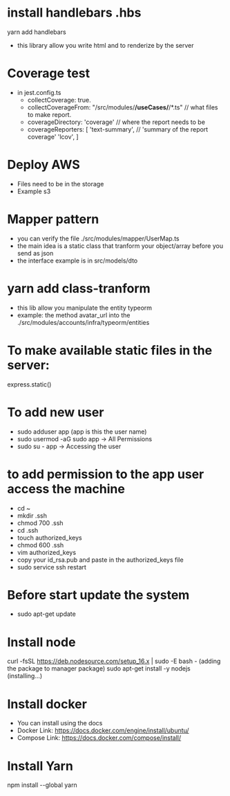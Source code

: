 # install handlebars .hbs
yarn add handlebars
- this library allow you write html and to renderize by the server

# Coverage test
- in jest.config.ts
    - collectCoverage: true.
    - collectCoverageFrom: "<rootDir>/src/modules/**/useCases/**/*.ts" // what files to make report.
    - coverageDirectory: 'coverage' // where the report needs to be
    - coverageReporters: [
        'text-summary', // 'summary of the report coverage'
        'lcov',
    ]

# Deploy AWS
- Files need to be in the storage
- Example s3

# Mapper pattern
- you can verify the file ./src/modules/mapper/UserMap.ts
- the main idea is a static class that tranform your object/array before you send as json
- the interface example is in src/models/dto

# yarn add class-tranform
- this lib allow you manipulate the entity typeorm
- example: the method avatar_url into the ./src/modules/accounts/infra/typeorm/entities


# To make available static files in the server:
express.static()

# To add new user
- sudo adduser app (app is this the user name)
- sudo usermod -aG sudo app -> All Permissions
- sudo su - app -> Accessing the user

# to add permission to the app user access the machine
- cd ~
- mkdir .ssh
- chmod 700 .ssh
- cd .ssh
- touch authorized_keys
- chmod 600 .ssh
- vim authorized_keys
- copy your id_rsa.pub and paste in the authorized_keys file
- sudo service ssh restart

# Before start update the system
- sudo apt-get update

# Install node
curl -fsSL https://deb.nodesource.com/setup_16.x | sudo -E bash - (adding the package to manager package)
sudo apt-get install -y nodejs (installing...)

# Install docker
- You can install using the docs
- Docker Link: https://docs.docker.com/engine/install/ubuntu/
- Compose Link: https://docs.docker.com/compose/install/

# Install Yarn
npm install --global yarn
